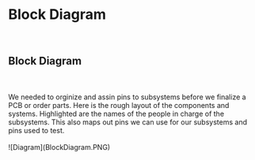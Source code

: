 <h1><b>Block Diagram</b></h1>
<br>
<h2><b>Block Diagram</b></h2>
<br><br>
We needed to orginize and assin pins to subsystems before we finalize a PCB or order parts. Here is the rough layout of the components and systems. Highlighted are the 
names of the people in charge of the subsystems. This also maps out pins we can use for our subsystems and pins used to test.
<br><br>
![Diagram](BlockDiagram.PNG)
<br>

